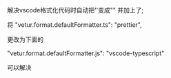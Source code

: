 解决vscode格式化代码时自动把''变成"" 并加上了; 


将 "vetur.format.defaultFormatter.ts": "prettier",

更改为下面的

"vetur.format.defaultFormatter.js": "vscode-typescript"

可以解决